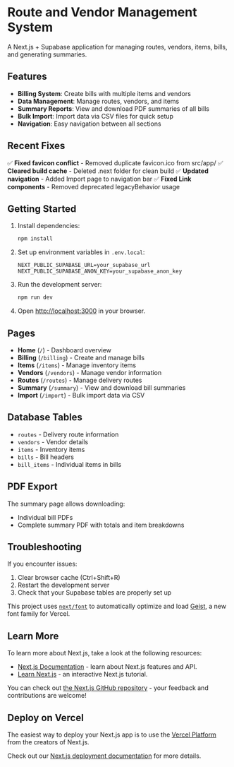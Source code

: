 # Route and Vendor Management System

A Next.js + Supabase application for managing routes, vendors, items, bills, and generating summaries.

## Features

- **Billing System**: Create bills with multiple items and vendors
- **Data Management**: Manage routes, vendors, and items
- **Summary Reports**: View and download PDF summaries of all bills
- **Bulk Import**: Import data via CSV files for quick setup
- **Navigation**: Easy navigation between all sections

## Recent Fixes

✅ **Fixed favicon conflict** - Removed duplicate favicon.ico from src/app/
✅ **Cleared build cache** - Deleted .next folder for clean build
✅ **Updated navigation** - Added Import page to navigation bar
✅ **Fixed Link components** - Removed deprecated legacyBehavior usage

## Getting Started

1. Install dependencies:
   ```bash
   npm install
   ```

2. Set up environment variables in `.env.local`:
   ```
   NEXT_PUBLIC_SUPABASE_URL=your_supabase_url
   NEXT_PUBLIC_SUPABASE_ANON_KEY=your_supabase_anon_key
   ```

3. Run the development server:
   ```bash
   npm run dev
   ```

4. Open [http://localhost:3000](http://localhost:3000) in your browser.

## Pages

- **Home** (`/`) - Dashboard overview
- **Billing** (`/billing`) - Create and manage bills
- **Items** (`/items`) - Manage inventory items
- **Vendors** (`/vendors`) - Manage vendor information
- **Routes** (`/routes`) - Manage delivery routes
- **Summary** (`/summary`) - View and download bill summaries
- **Import** (`/import`) - Bulk import data via CSV

## Database Tables

- `routes` - Delivery route information
- `vendors` - Vendor details
- `items` - Inventory items
- `bills` - Bill headers
- `bill_items` - Individual items in bills

## PDF Export

The summary page allows downloading:
- Individual bill PDFs
- Complete summary PDF with totals and item breakdowns

## Troubleshooting

If you encounter issues:
1. Clear browser cache (Ctrl+Shift+R)
2. Restart the development server
3. Check that your Supabase tables are properly set up

This project uses [`next/font`](https://nextjs.org/docs/app/building-your-application/optimizing/fonts) to automatically optimize and load [Geist](https://vercel.com/font), a new font family for Vercel.

## Learn More

To learn more about Next.js, take a look at the following resources:

- [Next.js Documentation](https://nextjs.org/docs) - learn about Next.js features and API.
- [Learn Next.js](https://nextjs.org/learn) - an interactive Next.js tutorial.

You can check out [the Next.js GitHub repository](https://github.com/vercel/next.js) - your feedback and contributions are welcome!

## Deploy on Vercel

The easiest way to deploy your Next.js app is to use the [Vercel Platform](https://vercel.com/new?utm_medium=default-template&filter=next.js&utm_source=create-next-app&utm_campaign=create-next-app-readme) from the creators of Next.js.

Check out our [Next.js deployment documentation](https://nextjs.org/docs/app/building-your-application/deploying) for more details.
